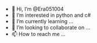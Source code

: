 - 👋 Hi, I’m @Era051004
- 👀 I’m interested in python and c#
- 🌱 I’m currently learning ...
- 💞️ I’m looking to collaborate on ...
- 📫 How to reach me ...

<!---
Era051004/Era051004 is a ✨ special ✨ repository because its `README.md` (this file) appears on your GitHub profile.
You can click the Preview link to take a look at your changes.
--->
